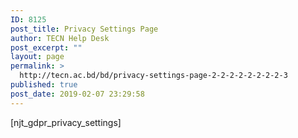 ```yaml
---
ID: 8125
post_title: Privacy Settings Page
author: TECN Help Desk
post_excerpt: ""
layout: page
permalink: >
  http://tecn.ac.bd/bd/privacy-settings-page-2-2-2-2-2-2-2-2-3
published: true
post_date: 2019-02-07 23:29:58
---
```

[njt_gdpr_privacy_settings]